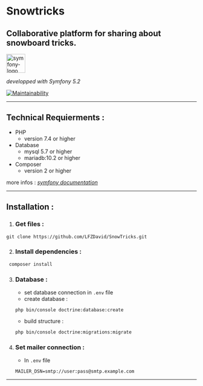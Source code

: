# Snowtricks

## Collaborative platform for sharing about snowboard tricks. <br>

<img src="https://symfony.com/images/logos/sf-positive.svg" alt="symfony-logo" width="50" />  

_developped with Symfony 5.2_

[![Maintainability](https://api.codeclimate.com/v1/badges/92e0e42c5582735a889f/maintainability)](https://codeclimate.com/github/LFZDavid/SnowTricks/maintainability)


---
## Technical Requierments :
* PHP 
    * version 7.4 or higher
* Database 
    * mysql 5.7 or higher
    * mariadb:10.2 or higher
* Composer
    * version 2 or higher

more infos : _[symfony documentation](https://symfony.com/doc/current/setup.html#technical-requirements)_

---

## Installation : 
1. ### Get files : 
```
git clone https://github.com/LFZDavid/SnowTricks.git
```

2. ### Install dependencies : 
```
 composer install
 ```
3. ### Database :
    * set database connection in `.env` file
    * create database : 
    ```
    php bin/console doctrine:database:create
    ```
    * build structure : 
    ```
    php bin/console doctrine:migrations:migrate
   ``` 

4. ### Set mailer connection :
    *   In `.env` file
    ```
    MAILER_DSN=smtp://user:pass@smtp.example.com
    ```
---
